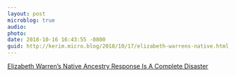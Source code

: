 ```yaml
---
layout: post
microblog: true
audio: 
photo: 
date: 2018-10-16 16:43:55 -0800
guid: http://kerim.micro.blog/2018/10/17/elizabeth-warrens-native.html
---
```

[Elizabeth Warren’s Native Ancestry Response Is A Complete Disaster](https://www.currentaffairs.org/2018/10/elizabeth-warrens-native-ancestry-response-is-a-complete-disaster)

